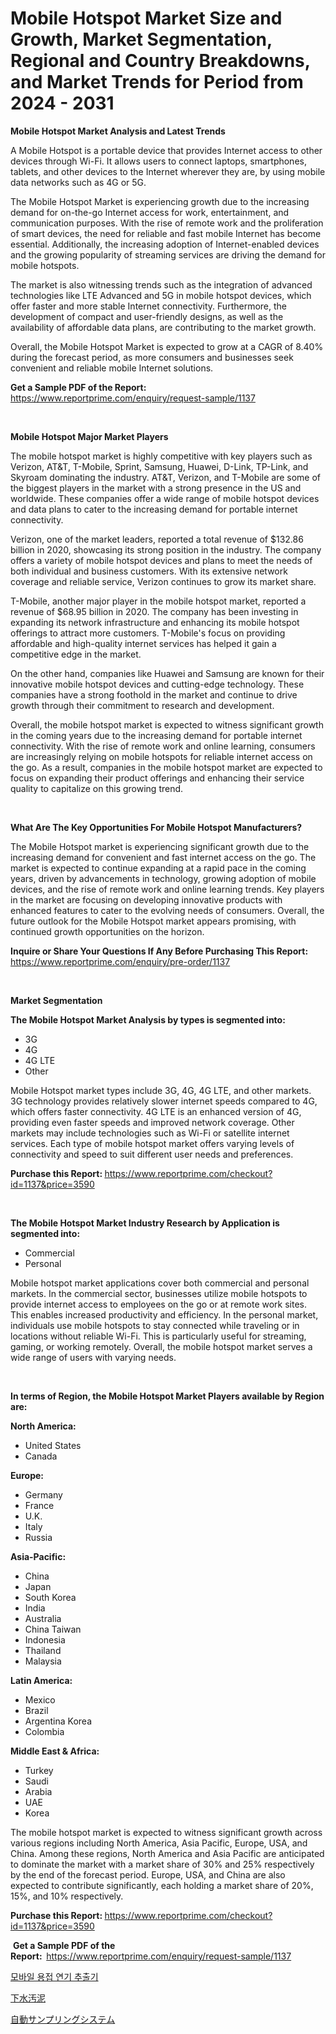 <p><h1>Mobile Hotspot Market Size and Growth, Market Segmentation, Regional and Country Breakdowns, and Market Trends for Period from 2024 -  2031</h1></p><p><strong>Mobile Hotspot Market Analysis and Latest Trends</strong></p>
<p><p>A Mobile Hotspot is a portable device that provides Internet access to other devices through Wi-Fi. It allows users to connect laptops, smartphones, tablets, and other devices to the Internet wherever they are, by using mobile data networks such as 4G or 5G.</p><p>The Mobile Hotspot Market is experiencing growth due to the increasing demand for on-the-go Internet access for work, entertainment, and communication purposes. With the rise of remote work and the proliferation of smart devices, the need for reliable and fast mobile Internet has become essential. Additionally, the increasing adoption of Internet-enabled devices and the growing popularity of streaming services are driving the demand for mobile hotspots.</p><p>The market is also witnessing trends such as the integration of advanced technologies like LTE Advanced and 5G in mobile hotspot devices, which offer faster and more stable Internet connectivity. Furthermore, the development of compact and user-friendly designs, as well as the availability of affordable data plans, are contributing to the market growth.</p><p>Overall, the Mobile Hotspot Market is expected to grow at a CAGR of 8.40% during the forecast period, as more consumers and businesses seek convenient and reliable mobile Internet solutions.</p></p>
<p><strong>Get a Sample PDF of the Report:&nbsp;</strong> <a href="https://www.reportprime.com/enquiry/request-sample/1137">https://www.reportprime.com/enquiry/request-sample/1137</a></p>
<p>&nbsp;</p>
<p><strong>Mobile Hotspot Major Market Players</strong></p>
<p><p>The mobile hotspot market is highly competitive with key players such as Verizon, AT&T, T-Mobile, Sprint, Samsung, Huawei, D-Link, TP-Link, and Skyroam dominating the industry. AT&T, Verizon, and T-Mobile are some of the biggest players in the market with a strong presence in the US and worldwide. These companies offer a wide range of mobile hotspot devices and data plans to cater to the increasing demand for portable internet connectivity.</p><p>Verizon, one of the market leaders, reported a total revenue of $132.86 billion in 2020, showcasing its strong position in the industry. The company offers a variety of mobile hotspot devices and plans to meet the needs of both individual and business customers. With its extensive network coverage and reliable service, Verizon continues to grow its market share.</p><p>T-Mobile, another major player in the mobile hotspot market, reported a revenue of $68.95 billion in 2020. The company has been investing in expanding its network infrastructure and enhancing its mobile hotspot offerings to attract more customers. T-Mobile's focus on providing affordable and high-quality internet services has helped it gain a competitive edge in the market.</p><p>On the other hand, companies like Huawei and Samsung are known for their innovative mobile hotspot devices and cutting-edge technology. These companies have a strong foothold in the market and continue to drive growth through their commitment to research and development.</p><p>Overall, the mobile hotspot market is expected to witness significant growth in the coming years due to the increasing demand for portable internet connectivity. With the rise of remote work and online learning, consumers are increasingly relying on mobile hotspots for reliable internet access on the go. As a result, companies in the mobile hotspot market are expected to focus on expanding their product offerings and enhancing their service quality to capitalize on this growing trend.</p></p>
<p>&nbsp;</p>
<p><strong>What Are The Key Opportunities For Mobile Hotspot Manufacturers?</strong></p>
<p><p>The Mobile Hotspot market is experiencing significant growth due to the increasing demand for convenient and fast internet access on the go. The market is expected to continue expanding at a rapid pace in the coming years, driven by advancements in technology, growing adoption of mobile devices, and the rise of remote work and online learning trends. Key players in the market are focusing on developing innovative products with enhanced features to cater to the evolving needs of consumers. Overall, the future outlook for the Mobile Hotspot market appears promising, with continued growth opportunities on the horizon.</p></p>
<p><strong>Inquire or Share Your Questions If Any Before Purchasing This Report:</strong> <a href="https://www.reportprime.com/enquiry/pre-order/1137">https://www.reportprime.com/enquiry/pre-order/1137</a></p>
<p>&nbsp;</p>
<p><strong>Market Segmentation</strong></p>
<p><strong>The Mobile Hotspot Market Analysis by types is segmented into:</strong></p>
<p><ul><li>3G</li><li>4G</li><li>4G LTE</li><li>Other</li></ul></p>
<p><p>Mobile Hotspot market types include 3G, 4G, 4G LTE, and other markets. 3G technology provides relatively slower internet speeds compared to 4G, which offers faster connectivity. 4G LTE is an enhanced version of 4G, providing even faster speeds and improved network coverage. Other markets may include technologies such as Wi-Fi or satellite internet services. Each type of mobile hotspot market offers varying levels of connectivity and speed to suit different user needs and preferences.</p></p>
<p><strong>Purchase this Report:&nbsp;</strong><a href="https://www.reportprime.com/checkout?id=1137&price=3590">https://www.reportprime.com/checkout?id=1137&price=3590</a></p>
<p>&nbsp;</p>
<p><strong>The Mobile Hotspot Market Industry Research by Application is segmented into:</strong></p>
<p><ul><li>Commercial</li><li>Personal</li></ul></p>
<p><p>Mobile hotspot market applications cover both commercial and personal markets. In the commercial sector, businesses utilize mobile hotspots to provide internet access to employees on the go or at remote work sites. This enables increased productivity and efficiency. In the personal market, individuals use mobile hotspots to stay connected while traveling or in locations without reliable Wi-Fi. This is particularly useful for streaming, gaming, or working remotely. Overall, the mobile hotspot market serves a wide range of users with varying needs.</p></p>
<p>&nbsp;</p>
<p><strong>In terms of Region, the Mobile Hotspot Market Players available by Region are:</strong></p>
<p>
    <p> <strong> North America: </strong>
        <ul>
            <li>United States</li>
            <li>Canada</li>
        </ul>
        </p> 
    <p> <strong> Europe: </strong>
        <ul>
            <li>Germany</li>
            <li>France</li>
            <li>U.K.</li>
            <li>Italy</li>
            <li>Russia</li>
        </ul>
        </p> 
    <p> <strong> Asia-Pacific: </strong>
        <ul>
            <li>China</li>
            <li>Japan</li>
            <li>South Korea</li>
            <li>India</li>
            <li>Australia</li>
            <li>China Taiwan</li>
            <li>Indonesia</li>
            <li>Thailand</li>
            <li>Malaysia</li>
        </ul>
        </p> 
    <p> <strong> Latin America: </strong>
        <ul>
            <li>Mexico</li>
            <li>Brazil</li>
            <li>Argentina Korea</li>
            <li>Colombia</li>
        </ul>
        </p> 
    <p> <strong> Middle East & Africa: </strong>
        <ul>
            <li>Turkey</li>
            <li>Saudi</li>
            <li>Arabia</li>
            <li>UAE</li>
            <li>Korea</li>
        </ul>
    </p>
    </p>
<p><p>The mobile hotspot market is expected to witness significant growth across various regions including North America, Asia Pacific, Europe, USA, and China. Among these regions, North America and Asia Pacific are anticipated to dominate the market with a market share of 30% and 25% respectively by the end of the forecast period. Europe, USA, and China are also expected to contribute significantly, each holding a market share of 20%, 15%, and 10% respectively.</p></p>
<p><strong>Purchase this Report: </strong><a href="https://www.reportprime.com/checkout?id=1137&price=3590">https://www.reportprime.com/checkout?id=1137&price=3590</a></p>
<p>&nbsp;<strong>Get a Sample PDF of the Report:&nbsp;&nbsp;</strong><a href="https://www.reportprime.com/enquiry/request-sample/1137">https://www.reportprime.com/enquiry/request-sample/1137</a></p>
<p><strong></strong></p>
<p><p><a href="https://github.com/JackieFauhey9089475/Market-Research-Report-List-1/blob/main/98968278162.md">모바일 용접 연기 추출기</a></p><p><a href="https://github.com/nemesis2824/Market-Research-Report-List-1/blob/main/81276618896.md">下水汚泥</a></p><p><a href="https://github.com/vhemk0794148/Market-Research-Report-List-1/blob/main/98849358897.md">自動サンプリングシステム</a></p></p>